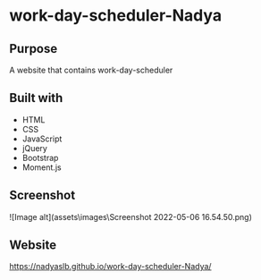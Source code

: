 # work-day-scheduler-Nadya

## Purpose
A website that contains work-day-scheduler

## Built with
* HTML
* CSS
* JavaScript
* jQuery
* Bootstrap
* Moment.js

## Screenshot
![Image alt](assets\images\Screenshot 2022-05-06 16.54.50.png)

## Website
https://nadyaslb.github.io/work-day-scheduler-Nadya/
